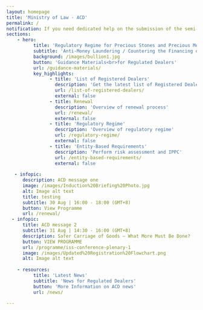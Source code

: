 ```yaml
---
layout: homepage
title: 'Ministry of Law - ACD'
permalink: /
notification: If you need dedicated help on the submission of the semi-annual return during Phase 2 (Heightened Alert), there is no need to visit the MinLaw Services Centre. Please call the MinLaw hotline 1800 2255 529 from Monday to Friday, 8.30am to 5.00pm, or write in via the <a href="https://eservices.mlaw.gov.sg/enquiry/" target="_blank">online enquiry form</a> and we will have someone follow up with you.
sections:
    - hero:
          title: 'Regulatory Regime for Precious Stones and Precious Metals Dealers'
          subtitle: 'Anti-Money Laundering / Countering the Financing of Terrorism Division (ACD)'
          background: /images/bullion1.jpg
          button: 'Guidance Materials<br>for Regulated Dealers'
          url: /guidance-materials/
          key_highlights:
                - title: 'List of Registered Dealers'
                  description: 'Get the latest list of Registered Dealers in Singapore'
                  url: /list-of-registered-dealers/
                  external: false
                - title: Renewal
                  description: 'Overview of renewal process'
                  url: /renewal/
                  external: false
                - title: 'Regulatory Regime'
                  description: 'Overview of regulatory regime'
                  url: /regulatory-regime/
                  external: false
                - title: 'Entity-Based Requirements'
                  description: 'Perform risk assessment and IPPC'
                  url: /entity-based-requirements/
                  external: false
     
   - infopic:
      description: ACD message one
      image: /images/Induction%20Briefing%20Photo.jpg
      alt: Image alt text
      title: testing
      subtitle: 30 Aug | 16:00 - 18:00 (GMT+8)
      button: View Programme
      url: /renewal/
  - infopic:
      title: ACD message 2
      subtitle: 31 Aug | 14:30 - 16:00 (GMT+8)
      description: Safer Carriage of Goods – What More Must Be Done?
      button: VIEW PROGRAMME
      url: /programme/iss-conference-plenary-1
      image: /images/Updated%20Registration%20Flowchart.png
      alt: Image alt text
      
    - resources:
          title: 'Latest News'
          subtitle: 'News for Regulated Dealers'
          button: 'More Information on ACD news'
          url: /news/

---
```



